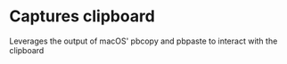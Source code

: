 # Captures clipboard

Leverages the output of macOS' pbcopy and pbpaste to interact with the clipboard
